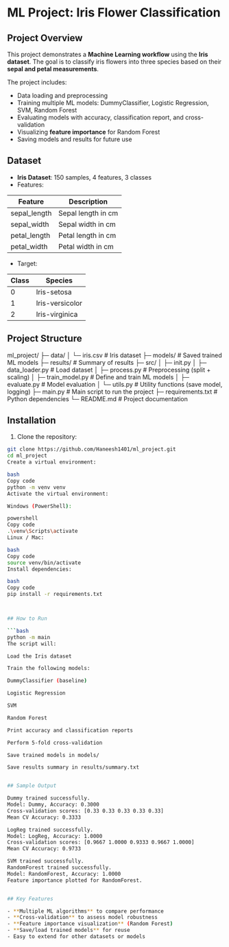 # ML Project: Iris Flower Classification

## Project Overview
This project demonstrates a **Machine Learning workflow** using the **Iris dataset**. The goal is to classify iris flowers into three species based on their **sepal and petal measurements**.  

The project includes:
- Data loading and preprocessing  
- Training multiple ML models: DummyClassifier, Logistic Regression, SVM, Random Forest  
- Evaluating models with accuracy, classification report, and cross-validation  
- Visualizing **feature importance** for Random Forest  
- Saving models and results for future use  

## Dataset

- **Iris Dataset**: 150 samples, 4 features, 3 classes  
- Features:

| Feature         | Description               |
|-----------------|--------------------------|
| sepal_length    | Sepal length in cm       |
| sepal_width     | Sepal width in cm        |
| petal_length    | Petal length in cm       |
| petal_width     | Petal width in cm        |

- Target:

| Class | Species              |
|-------|---------------------|
| 0     | Iris-setosa          |
| 1     | Iris-versicolor      |
| 2     | Iris-virginica       |




## Project Structure

ml_project/
├─ data/
│ └─ iris.csv # Iris dataset
├─ models/ # Saved trained ML models
├─ results/ # Summary of results
├─ src/
│ ├─ init.py
│ ├─ data_loader.py # Load dataset
│ ├─ process.py # Preprocessing (split + scaling)
│ ├─ train_model.py # Define and train ML models
│ ├─ evaluate.py # Model evaluation
│ └─ utils.py # Utility functions (save model, logging)
├─ main.py # Main script to run the project
├─ requirements.txt # Python dependencies
└─ README.md # Project documentation



## Installation

1. Clone the repository:

```bash
git clone https://github.com/Haneesh1401/ml_project.git
cd ml_project
Create a virtual environment:

bash
Copy code
python -m venv venv
Activate the virtual environment:

Windows (PowerShell):

powershell
Copy code
.\venv\Scripts\activate
Linux / Mac:

bash
Copy code
source venv/bin/activate
Install dependencies:

bash
Copy code
pip install -r requirements.txt



## How to Run

```bash
python -m main
The script will:

Load the Iris dataset

Train the following models:

DummyClassifier (baseline)

Logistic Regression

SVM

Random Forest

Print accuracy and classification reports

Perform 5-fold cross-validation

Save trained models in models/

Save results summary in results/summary.txt


## Sample Output

Dummy trained successfully.
Model: Dummy, Accuracy: 0.3000
Cross-validation scores: [0.33 0.33 0.33 0.33 0.33]
Mean CV Accuracy: 0.3333

LogReg trained successfully.
Model: LogReg, Accuracy: 1.0000
Cross-validation scores: [0.9667 1.0000 0.9333 0.9667 1.0000]
Mean CV Accuracy: 0.9733

SVM trained successfully.
RandomForest trained successfully.
Model: RandomForest, Accuracy: 1.0000
Feature importance plotted for RandomForest.


## Key Features

- **Multiple ML algorithms** to compare performance  
- **Cross-validation** to assess model robustness  
- **Feature importance visualization** (Random Forest)  
- **Save/load trained models** for reuse  
- Easy to extend for other datasets or models  